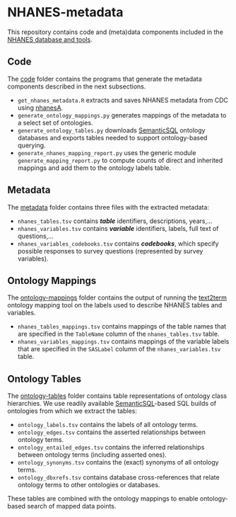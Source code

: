 # NHANES-metadata
This repository contains code and (meta)data components included in the [NHANES database and tools](https://github.com/ccb-hms/NHANES-database).  

## Code
The [code](https://github.com/ccb-hms/NHANES-metadata/tree/master/code) folder contains the programs that generate the metadata components described in the next subsections. 
* `get_nhanes_metadata.R` extracts and saves NHANES metadata from CDC using [nhanesA](https://github.com/cjendres1/nhanes).
* `generate_ontology_mappings.py` generates mappings of the metadata to a select set of ontologies.
* `generate_ontology_tables.py` downloads [SemanticSQL](https://github.com/INCATools/semantic-sql) ontology databases and exports tables needed to support ontology-based querying.
* `generate_nhanes_mapping_report.py` uses the generic module `generate_mapping_report.py` to compute counts of direct and inherited mappings and add them to the ontology labels table. 

## Metadata
The [metadata](https://github.com/ccb-hms/NHANES-metadata/tree/master/metadata) folder contains three files with the extracted metadata:
* `nhanes_tables.tsv` contains _**table**_ identifiers, descriptions, years,...
* `nhanes_variables.tsv` contains _**variable**_ identifiers, labels, full text of questions,...
* `nhanes_variables_codebooks.tsv` contains _**codebooks**_, which specify possible responses to survey questions (represented by survey variables).

## Ontology Mappings
The [ontology-mappings](https://github.com/ccb-hms/NHANES-metadata/tree/master/ontology-mappings) folder contains the output of running the [text2term](https://github.com/ccb-hms/ontology-mapper) ontology mapping tool on the labels used to describe NHANES tables and variables. 
* `nhanes_tables_mappings.tsv` contains mappings of the table names that are specified in the `TableName` column of the `nhanes_tables.tsv` table.
* `nhanes_variables_mappings.tsv` contains mappings of the variable labels that are specified in the `SASLabel` column of the `nhanes_variables.tsv` table.

## Ontology Tables
The [ontology-tables](https://github.com/ccb-hms/NHANES-metadata/tree/master/ontology-tables) folder contains table representations of ontology class hierarchies. We use readily available [SemanticSQL](https://github.com/INCATools/semantic-sql)-based SQL builds of ontologies from which we extract the tables:
* `ontology_labels.tsv` contains the labels of all ontology terms.
* `ontology_edges.tsv` contains the asserted relationships between ontology terms.
* `ontology_entailed_edges.tsv` contains the inferred relationships between ontology terms (including asserted ones).
* `ontology_synonyms.tsv` contains the (exact) synonyms of all ontology terms.
* `ontology_dbxrefs.tsv` contains database cross-references that relate ontology terms to other ontologies or databases.

These tables are combined with the ontology mappings to enable ontology-based search of mapped data points. 
